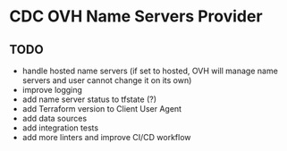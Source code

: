 # CDC OVH Name Servers Provider

## TODO
- handle hosted name servers (if set to hosted, OVH will manage name servers and user cannot change it on its own)
- improve logging
- add name server status to tfstate (?)
- add Terraform version to Client User Agent
- add data sources
- add integration tests
- add more linters and improve CI/CD workflow
